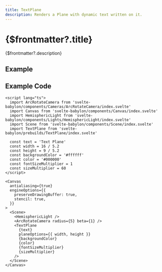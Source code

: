 ```yaml
---
title: TextPlane
description: Renders a Plane with dynamic text written on it.
---
```


<script>
  import TextPlaneStory from 'svelte-babylon/prebuilds/TextPlane/TextPlane.story.svelte'
  import ExampleWrapper from '$routes/docs/_components/ExampleWrapper.svelte'
</script>

# {$frontmatter?.title}

{$frontmatter?.description}

## Example

<ExampleWrapper>
  <TextPlaneStory />
</ExampleWrapper>

## Example Code

```svelte
<script lang="ts">
  import ArcRotateCamera from 'svelte-babylon/components/Cameras/ArcRotateCamera/index.svelte'
  import Canvas from 'svelte-babylon/components/Canvas/index.svelte'
  import HemisphericLight from 'svelte-babylon/components/Lights/HemisphericLight/index.svelte'
  import Scene from 'svelte-babylon/components/Scene/index.svelte'
  import TextPlane from 'svelte-babylon/prebuilds/TextPlane/index.svelte'

  const text = 'Text Plane'
  const width = 16 / 5.2
  const height = 9 / 5.2
  const backgroundColor = '#ffffff'
  const color = '#000000'
  const fontSizeMultiplier = 1
  const sizeMultiplier = 60
</script>

<Canvas
  antialiasing={true}
  engineOptions={{
    preserveDrawingBuffer: true,
    stencil: true,
  }}
>
  <Scene>
    <HemisphericLight />
    <ArcRotateCamera radius={5} beta={1} />
    <TextPlane
      {text}
      planeOptions={{ width, height }}
      {backgroundColor}
      {color}
      {fontSizeMultiplier}
      {sizeMultiplier}
    />
  </Scene>
</Canvas>
```
